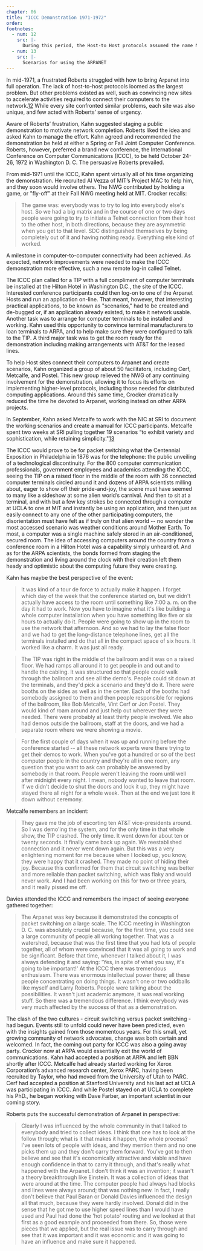 ```yaml
---
chapter: 06
title: "ICCC Demonstration 1971-1972"
order:
footnotes:
  - num: 12
    src: |-
      During this period, the Host-to Host protocols assumed the name Network Control Program, or NCP, which was originally the name of the software that enabled hosts to talk to IMPs The name change reflected the importance and significance of the Host-to-Host software, a subject to occupy an important role in future chapters.    
  - num: 13
    src: |-
      Scenarios for using the ARPANET  
---
```


In mid-1971, a frustrated Roberts struggled with how to bring Arpanet into full operation. The lack of host-to-host protocols loomed as the largest problem. But other problems existed as well, such as convincing new sites to accelerate activities required to connect their computers to the network.<a name="fnloc12" href="#fn12">12</a>  While every site confronted similar problems, each site was also unique, and few acted with Roberts’ sense of urgency.

Aware of Roberts’ frustration, Kahn suggested staging a public demonstration to motivate network completion. Roberts liked the idea and asked Kahn to manage the effort. Kahn agreed and recommended the demonstration be held at either a Spring or Fall Joint Computer Conference. Roberts, however, preferred a brand new conference, the International Conference on Computer Communications (ICCC), to be held October 24-26, 1972 in Washington D. C. The persuasive Roberts prevailed.

From mid-1971 until the ICCC, Kahn spent virtually all of his time organizing the demonstration. He recruited Al Vezza of MIT’s Project MAC to help him, and they soon would involve others. The NWG contributed by holding a game, or "fly-off” at their Fall NWG meeting held at MIT. Crocker recalls:

>The game was: everybody was to try to log into everybody else's host. So we had a big matrix and in the course of one or two days people were going to try to initiate a Telnet connection from their host to the other host, in both directions, because they are asymmetric when you get to that level. SDC distinguished themselves by being completely out of it and having nothing ready. Everything else kind of worked.

A milestone in computer-to-computer connectivity had been achieved. As expected, network improvements were needed to make the ICCC demonstration more effective, such a new remote log-in called Telnet.

The ICCC plan called for a TIP with a full compliment of computer terminals be installed at the Hilton Hotel in Washington D.C., the site of the ICCC. Interested conference participants could then log-on to one of the Arpanet Hosts and run an application on-line. That meant, however, that interesting practical applications, to be known as "scenarios," had to be created and de-bugged or, if an application already existed, to make it network usable. Another task was to arrange for computer terminals to be installed and working. Kahn used this opportunity to convince terminal manufacturers to loan terminals to ARPA, and to help make sure they were configured to talk to the TIP. A third major task was to get the room ready for the demonstration including making arrangements with AT&T for the leased lines.

To help Host sites connect their computers to Arpanet and create scenarios, Kahn organized a group of about 50 facilitators, including Cerf, Metcalfe, and Postel. This new group relieved the NWG of any continuing involvement for the demonstration, allowing it to focus its efforts on implementing higher-level protocols, including those needed for distributed computing applications. Around this same time, Crocker dramatically reduced the time he devoted to Arpanet, working instead on other ARPA projects.

In September, Kahn asked Metcalfe to work with the NIC at SRI to document the working scenarios and create a manual for ICCC participants. Metcalfe spent two weeks at SRI pulling together 19 scenarios “to exhibit variety and sophistication, while retaining simplicity."<a name="fnloc13" href="#fn13">13</a>

The ICCC would prove to be for packet switching what the Centennial Exposition in Philadelphia in 1876 was for the telephone: the public unveiling of a technological discontinuity. For the 800 computer communication professionals, government employees and academics attending the ICCC, seeing the TIP on a raised floor in the middle of the room with 36 connected computer terminals circled around it and dozens of ARPA scientists milling about, eager to show off their pride-and-joy, the scene must have seemed to many like a sideshow at some alien world’s carnival. And then to sit at a terminal, and with but a few key strokes be connected through a computer at UCLA to one at MIT and instantly be using an application, and then just as easily connect to any one of the other participating computers, the disorientation must have felt as if truly on that alien world -- no wonder the most accessed scenario was weather conditions around Mother Earth. To most, a computer was a single machine safely stored in an air-conditioned, secured room. The idea of accessing computers around the country from a conference room in a Hilton Hotel was a capability simply unheard of. And as for the ARPA scientists, the bonds formed from staging the demonstration and living around the clock with their creation left them heady and optimistic about the computing future they were creating.

Kahn has maybe the best perspective of the event:

>It was kind of a tour de force to actually make it happen. I forget which day of the week that the conference started on, but we didn't actually have access to the room until something like 7:00 a. m. on the day it had to work. Now you have to imagine what it's like building a whole computer installation when you have something like five or six hours to actually do it. People were going to show up in the room to use the network that afternoon. And so we had to lay the false floor and we had to get the long-distance telephone lines, get all the terminals installed and do that all in the compact space of six hours. It worked like a charm. It was just all ready.

>The TIP was right in the middle of the ballroom and it was on a raised floor. We had ramps all around it to get people in and out and to handle the cabling. It was structured so that people could walk through the ballroom and see all the demo's. People could sit down at the terminals, and they'd pick a scenario and they'd do it. There were booths on the sides as well as in the center. Each of the booths had somebody assigned to them and then people responsible for regions of the ballroom, like Bob Metcalfe, Vint Cerf or Jon Postel. They would kind of roam around and just help out wherever they were needed. There were probably at least thirty people involved. We also had demos outside the ballroom, staff at the doors, and we had a separate room where we were showing a movie.

>For the first couple of days when it was up and running before the conference started -- all these network experts were there trying to get their demos to work. When you've got a hundred or so of the best computer people in the country and they're all in one room, any question that you want to ask can probably be answered by somebody in that room. People weren't leaving the room until well after midnight every night. I mean, nobody wanted to leave that room. If we didn't decide to shut the doors and lock it up, they might have stayed there all night for a whole week. Then at the end we just tore it down without ceremony.

Metcalfe remembers an incident:

>They gave me the job of escorting ten AT&T vice-presidents around. So I was demo'ing the system, and for the only time in that whole show, the TIP crashed.  The only time. It went down for about ten or twenty seconds. It finally came back up again. We reestablished connection and it never went down again. But this was a very enlightening moment for me because when I looked up, you know, they were happy that it crashed. They made no point of hiding their joy. Because this confirmed for them that circuit switching was better and more reliable than packet switching, which was flaky and would never work. And I had been working on this for two or three years, and it really pissed me off.

Davies attended the ICCC and remembers the impact of seeing everyone gathered together:

>The Arpanet was key because it demonstrated the concepts of packet switching on a large scale. The ICCC meeting in Washington D. C. was absolutely crucial because, for the first time, you could see a large community of people all working together. That was a watershed, because that was the first time that you had lots of people together, all of whom were convinced that it was all going to work and be significant. Before that time, whenever I talked about it, I was always defending it and saying: 'Yes, in spite of what you say, it's going to be important!' At the ICCC there was tremendous enthusiasm. There was enormous intellectual power there; all these people concentrating on doing things. It wasn't one or two oddballs like myself and Larry Roberts. People were talking about the possibilities. It wasn't just academic anymore, it was real working stuff. So there was a tremendous difference. I think everybody was very much affected by the success of that as a demonstration.

The clash of the two cultures - circuit switching versus packet switching - had begun. Events still to unfold could never have been predicted, even with the insights gained from those momentous years. For this small, yet growing community of network advocates, change was both certain and welcomed. In fact, the coming out party for ICCC was also a going away party. Crocker now at ARPA would essentially exit the world of communications. Kahn had accepted a position at ARPA and left BBN shortly after ICCC. Metcalfe had already started working for Xerox Corporation’s advanced research center, Xerox PARC, having been recruited by Taylor, who had moved from the University of Utah to PARC. Cerf had accepted a position at Stanford University and his last act at UCLA was participating in ICCC. And while Postel stayed on at UCLA to complete his PhD., he began working with Dave Farber, an important scientist in our coming story.

Roberts puts the successful demonstration of Arpanet in perspective:

>Clearly I was influenced by the whole community in that I talked to everybody and tried to collect ideas. I think that one has to look at the follow through; what is it that makes it happen, the whole process? I've seen lots of people with ideas, and they mention them and no one picks them up and they don't carry them forward. You've got to then believe and see that it's economically attractive and viable and have enough confidence in that to carry it through, and that's really what happened with the Arpanet. I don't think it was an invention; it wasn't a theory breakthrough like Einstein. It was a collection of ideas that were around at the time. The computer people had always had blocks and lines were always around; that was nothing new. In fact, I really don't believe that Paul Baran or Donald Davies influenced the design all that much, because they were hardly involved. Donald did in the sense that he got me to use higher speed lines than I would have used and Paul had done the 'hot potato' routing and we looked at that first as a good example and proceeded from there. So, those were pieces that we applied, but the real issue was to carry through and see that it was important and it was economic and it was going to have an influence and make sure it happened.
